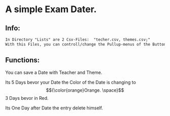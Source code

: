 # A simple Exam Dater.


## Info:
```diff
In Directory "Lists" are 2 Csv-Files:  "techer.csv, themes.csv;"
With this Files, you can controll/change the Pullup-menus of the Buttons "Teacher" and "Theme"
```

## Functions:

You can save a Date with Teacher and Theme.

Its 5 Days bevor your Date the Color of the Date is changing to $${\color{orange}Orange. \space}$$
3 Days bevor in Red.

Its One Day after Date the entry delete himself.



